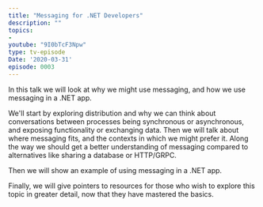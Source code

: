 ```yaml
---
title: "Messaging for .NET Developers"
description: ""
topics:
- 
youtube: "9I0bTcF3Npw"
type: tv-episode
Date: '2020-03-31'
episode: 0003
---
```


In this talk we will look at why we might use messaging, and how we use messaging in a .NET app.

We'll start by exploring distribution and why we can think about conversations between processes being synchronous or asynchronous, and exposing functionality or exchanging data. Then we will talk about where messaging fits, and the contexts in which we might prefer it. Along the way we should get a better understanding of messaging compared to alternatives like sharing a database or HTTP/GRPC.

Then we will show an example of using messaging in a .NET app.

Finally, we will give pointers to resources for those who wish to explore this topic in greater detail, now that they have mastered the basics.